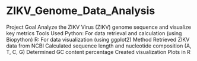 # ZIKV_Genome_Data_Analysis
Project Goal
Analyze the ZIKV Virus (ZIKV) genome sequence and visualize key metrics
Tools Used
Python: For data retrieval and calculation (using Biopython)
R: For data visualization (using ggplot2)
Method
Retrieved ZIKV data from NCBI
Calculated sequence length and nucleotide composition (A, T, C, G)
Determined GC content percentage
Created visualization Plots in R
